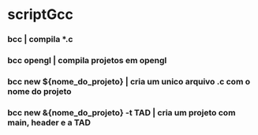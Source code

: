 # scriptGcc

### bcc | compila *.c
### bcc opengl | compila projetos em opengl
### bcc new ${nome_do_projeto} | cria um unico arquivo .c com o nome do projeto
### bcc new &{nome_do_projeto} -t TAD | cria um projeto com main, header e a TAD
